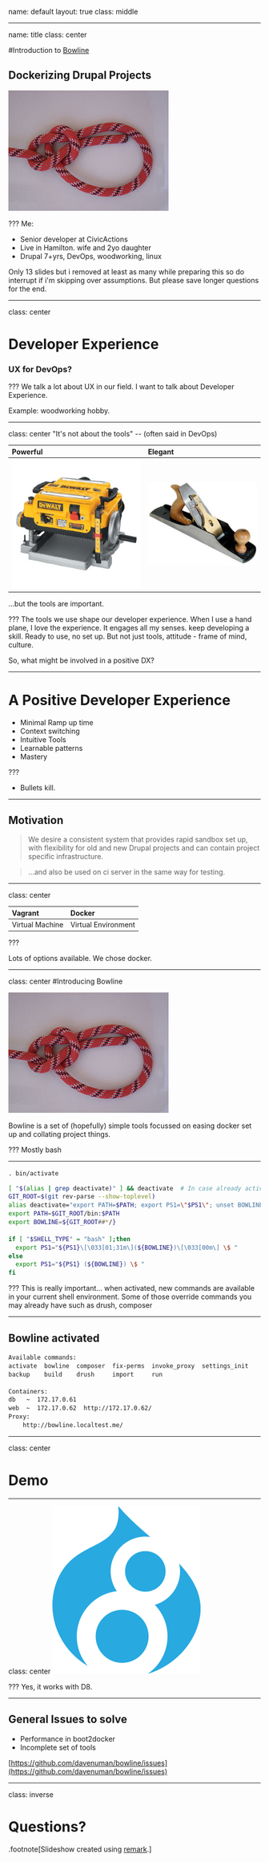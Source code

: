 name: default
layout: true
class: middle

---
name: title
class: center

#Introduction to [Bowline](https://github.com/davenuman/bowline)

## Dockerizing Drupal Projects

![knot](images/320px-Palstek_innen.jpg)

???
Me:
- Senior developer at CivicActions
- Live in Hamilton. wife and 2yo daughter
- Drupal 7+yrs, DevOps, woodworking, linux

Only 13 slides but i removed at least as many while preparing this so do interrupt if i'm skipping over assumptions. But please save longer questions for the end.

---
class: center
# Developer Experience
### UX for DevOps?

???
We talk a lot about UX in our field. I want to talk about Developer Experience.

Example: woodworking hobby.

---
class: center
"It's not about the tools"
 -- (often said in DevOps)

| Powerful | Elegant |
|:---------|:--------|
| ![planer](images/powerplaner.jpg) | ![plane](images/handplane.jpg)  |

 ...but the tools are important.


???
The tools we use shape our developer experience.
When I use a hand plane, I love the experience.
It engages all my senses. keep developing a skill. Ready to use, no set up.
But not just tools, attitude - frame of mind, culture.

So, what might be involved in a positive DX?

---
# A Positive Developer Experience

 - Minimal Ramp up time
 - Context switching
 - Intuitive Tools
 - Learnable patterns
 - Mastery

???
 - Bullets kill.

---
## Motivation

> We desire a consistent system that provides rapid sandbox set up,
> with flexibility for old and new Drupal projects
> and can contain project specific infrastructure.

> ...and also be used on ci server in the same way for testing.

---
class: center

| Vagrant | Docker |
|:--------|:-------|
| Virtual Machine | Virtual Environment  |

???

Lots of options available. We chose docker.

---
class: center
#Introducing Bowline

![knot](images/320px-Palstek_innen.jpg)

Bowline is a set of (hopefully) simple tools focussed on easing docker set up and collating project things.

???
Mostly bash


---
`. bin/activate`

```bash
[ "$(alias | grep deactivate)" ] && deactivate  # In case already activated.
GIT_ROOT=$(git rev-parse --show-toplevel)
alias deactivate="export PATH=$PATH; export PS1=\"$PS1\"; unset BOWLINE"
export PATH=$GIT_ROOT/bin:$PATH
export BOWLINE=${GIT_ROOT##*/}

if [ "$SHELL_TYPE" = "bash" ];then
  export PS1="${PS1}\[\033[01;31m\](${BOWLINE})\[\033[00m\] \$ "
else
  export PS1="${PS1} (${BOWLINE}) \$ "
fi
```

???
This is really important... when activated, new commands are available in your current shell environment. Some of those override commands you may already have such as drush, composer

---
## Bowline activated

```bash
Available commands:
activate  bowline  composer  fix-perms  invoke_proxy  settings_init
backup    build    drush     import     run

Containers:
db   ~  172.17.0.61
web  ~  172.17.0.62  http://172.17.0.62/
Proxy:
	http://bowline.localtest.me/
```

---
class: center

# Demo

---

class: center
![D8](images/drupal8.png)

???
Yes, it works with D8.

---
## General Issues to solve

- Performance in boot2docker
- Incomplete set of tools

[https://github.com/davenuman/bowline/issues](https://github.com/davenuman/bowline/issues)

---
class: inverse
# Questions?
.footnote[Slideshow created using [remark](http://github.com/gnab/remark).]

